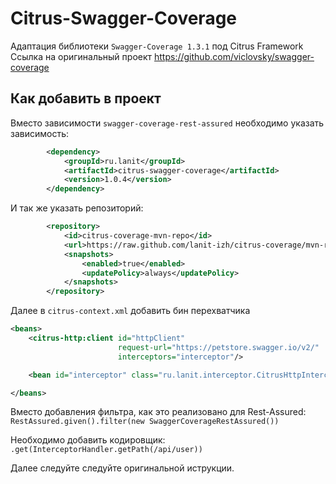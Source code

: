 Citrus-Swagger-Coverage
=======================
Адаптация библиотеки `Swagger-Coverage 1.3.1` под Citrus Framework  
Ссылка на оригинальный проект https://github.com/viclovsky/swagger-coverage  

Как добавить в проект
--------------------
Вместо зависимости `swagger-coverage-rest-assured` необходимо указать зависимость:  
```xml
        <dependency>
            <groupId>ru.lanit</groupId>
            <artifactId>citrus-swagger-coverage</artifactId>
            <version>1.0.4</version>
        </dependency>
```
И так же указать репозиторий:
```xml
        <repository>
            <id>citrus-coverage-mvn-repo</id>
            <url>https://raw.github.com/lanit-izh/citrus-coverage/mvn-repo/</url>
            <snapshots>
                <enabled>true</enabled>
                <updatePolicy>always</updatePolicy>
            </snapshots>
        </repository>
```
Далее в `citrus-context.xml` добавить бин перехватчика
```xml
<beans>
    <citrus-http:client id="httpClient"
                        request-url="https://petstore.swagger.io/v2/"
                        interceptors="interceptor"/>

    <bean id="interceptor" class="ru.lanit.interceptor.CitrusHttpInterceptor"></bean>

</beans>
```
Вместо добавления фильтра, как это реализовано для Rest-Assured:  
`RestAssured.given().filter(new SwaggerCoverageRestAssured())`  
 
Необходимо добавить кодировщик:  
`.get(InterceptorHandler.getPath(/api/user))`  
 
Далее следуйте следуйте оригинальной иструкции.